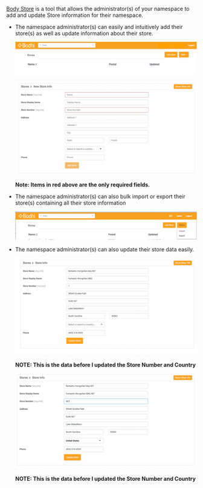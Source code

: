 [Body Store](https://tools.bodhi.space/store) is a tool that allows the administrator(s) of your namespace to add and update Store information for their namespace.  

- The namespace administrator(s) can easily and intuitively add their store(s) as well as update information about their store.
	
	![Store_1](/images/Store_1.png?raw=true "")

	![Store_2](/images/Store_2.png?raw=true "")	
	
	__Note: Items in red above are the only required fields.__

- The namespace administrator(s) can also bulk import or export their store(s) containing all their store information
	
	![Store_3](/images/Store_3.png?raw=true "")

- The namespace administrator(s) can also update their store data easily.
	
	![Store_5](/images/Store_5.png?raw=true "")
	
	__NOTE: This is the data before I updated the Store Number and Country__
	
	![Store_6](/images/Store_6.png?raw=true "")
	
	__NOTE: This is the data before I updated the Store Number and Country__
